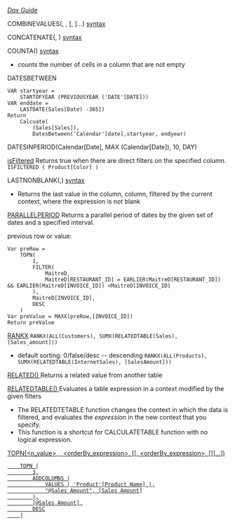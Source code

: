 *[Dax Guide](https://dax.guide/)*

COMBINEVALUES(<delimiter>, <expression>, <expression>[, <expression>]…) [syntax](https://docs.microsoft.com/en-us/dax/combinevalues-function-dax)


CONCATENATE(<text1>, <text2>) [syntax](https://docs.microsoft.com/en-us/dax/concatenate-function-dax)

COUNTA(<column>) [syntax](https://docs.microsoft.com/en-us/dax/counta-function-dax)
- counts the number of cells in a column that are not empty

DATESBETWEEN
```Sales PYTD =
VAR startyear = 
    STARTOFYEAR (PREVIOUSYEAR ('DATE'[DATE]))
VAR enddate =
    LASTDATE(Sales[Date) -365])
Return
    Calcuate(
        (Sales[Sales]),
        DatesBetween('Calendar'[date],startyear, endyear)

```

DATESINPERIOD(Calendar[Date], MAX (Calendar[Date]), 10, DAY)

[isFiltered](https://dax.guide/isfiltered/)
Returns true when there are direct filters on the specified column.
```ISFILTERED ( Product[Color] )```

LASTNONBLANK(<column>,<expression>)  [syntax](https://docs.microsoft.com/en-us/dax/lastnonblank-function-dax)
- Returns the last value in the column, column, filtered by the current context, where the expression is not blank

[PARALLELPERIOD](https://dax.guide/parallelperiod/)
Returns a parallel period of dates by the given set of dates and a specified interval.

previous row or value:
```rowNum = 
Var preRow =
    TOPN(
        1,
        FILTER(
            MaitreD,
            MaitreD[RESTAURANT_ID] = EARLIER(MaitreD[RESTAURANT_ID]) && EARLIER(MaitreD[INVOICE_ID]) <MaitreD[INVOICE_ID]
        ),
        MaitreD[INVOICE_ID],
        DESC
    )
Var preValue = MAXX(preRow,[INVOICE_ID])
Return preValue
```

[RANKX](https://dax.guide/rankx/)
```RANKX(ALL(Customers), SUMX(RELATEDTABLE(Sales), [Sales_amount]))```
- default sorting: 0/false/desc -- descending
```RANKX(ALL(Products), SUMX(RELATEDTABLE(InternetSales), [SalesAmount]))```

[RELATED(<column>)  ](https://docs.microsoft.com/en-us/dax/related-function-dax)
Returns a related value from another table

[RELATEDTABLE(<tableName>)  ](https://docs.microsoft.com/en-us/dax/relatedtable-function-dax)
Evaluates a table expression in a context modified by the given filters
- The RELATEDTETABLE function changes the context in which the data is filtered, and evaluates the *expression* in the new context that you specify.
- This function is a shortcut for CALCULATETABLE function with no logical expression.


[TOPN(<n_value>, <table>, <orderBy_expression>, [<order>[, <orderBy_expression>, [<order>]]…]) ](https://docs.microsoft.com/en-us/dax/topn-function-dax)
```EVALUATE
    TOPN (
        3,
        ADDCOLUMNS (
            VALUES ( 'Product'[Product Name] ),
            "@Sales Amount", [Sales Amount]
        ),
        [@Sales Amount],
        DESC
    )
```
